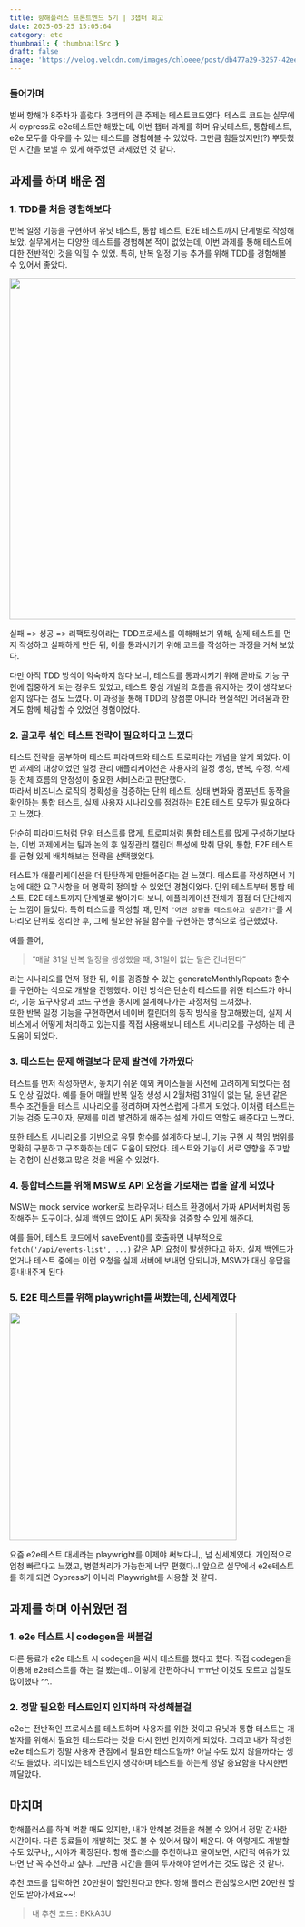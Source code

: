 ```yaml
---
title: 항해플러스 프론트엔드 5기 | 3챕터 회고
date: 2025-05-25 15:05:64
category: etc
thumbnail: { thumbnailSrc }
draft: false
image: 'https://velog.velcdn.com/images/chloeee/post/db477a29-3257-42ee-b936-58629e0ef09f/image.png'
---
```


### 들어가며

벌써 항해가 8주차가 흘렀다. 3챕터의 큰 주제는 테스트코드였다.
테스트 코드는 실무에서 cypress로 e2e테스트만 해봤는데, 이번 챕터 과제를 하며 유닛테스트, 통합테스트, e2e 모두를 아우를 수 있는 테스트를 경험해볼 수 있었다.
그만큼 힘들었지만(?) 뿌듯했던 시간을 보낼 수 있게 해주었던 과제였던 것 같다.

## 과제를 하며 배운 점

### 1. TDD를 처음 경험해보다

반복 일정 기능을 구현하며 유닛 테스트, 통합 테스트, E2E 테스트까지 단계별로 작성해보았.
실무에서는 다양한 테스트를 경험해본 적이 없었는데, 이번 과제를 통해 테스트에 대한 전반적인 것을 익힐 수 있었.
특히, 반복 일정 기능 추가를 위해 TDD를 경험해볼 수 있어서 좋았다.

<p>
<img src="https://velog.velcdn.com/images/chloeee/post/2151bde1-30b4-425d-a074-3e01fc9f2666/image.png" width="600px" >
</p>

실패 => 성공 => 리팩토링이라는 TDD프로세스를 이해해보기 위해,
실제 테스트를 먼저 작성하고 실패하게 만든 뒤, 이를 통과시키기 위해 코드를 작성하는 과정을 거쳐 보았다.

다만 아직 TDD 방식이 익숙하지 않다 보니, 테스트를 통과시키기 위해 곧바로 기능 구현에 집중하게 되는 경우도 있었고,
테스트 중심 개발의 흐름을 유지하는 것이 생각보다 쉽지 않다는 점도 느꼈다.
이 과정을 통해 TDD의 장점뿐 아니라 현실적인 어려움과 한계도 함께 체감할 수 있었던 경험이었다.

### 2. 골고루 섞인 테스트 전략이 필요하다고 느꼈다

테스트 전략을 공부하며 테스트 피라미드와 테스트 트로피라는 개념을 알게 되었다.
이번 과제의 대상이었던 일정 관리 애플리케이션은 사용자의 일정 생성, 반복, 수정, 삭제 등 전체 흐름의 안정성이 중요한 서비스라고 판단했다.<br/>
따라서 비즈니스 로직의 정확성을 검증하는 단위 테스트, 상태 변화와 컴포넌트 동작을 확인하는 통합 테스트, 실제 사용자 시나리오를 점검하는 E2E 테스트 모두가 필요하다고 느꼈다.

단순히 피라미드처럼 단위 테스트를 많게, 트로피처럼 통합 테스트를 많게 구성하기보다는,
이번 과제에서는 팀과 논의 후 일정관리 캘린더 특성에 맞춰 단위, 통합, E2E 테스트를 균형 있게 배치해보는 전략을 선택했었다.

테스트가 애플리케이션을 더 탄탄하게 만들어준다는 걸 느꼈다.
테스트를 작성하면서 기능에 대한 요구사항을 더 명확히 정의할 수 있었던 경험이었다.
단위 테스트부터 통합 테스트, E2E 테스트까지 단계별로 쌓아가다 보니, 애플리케이션 전체가 점점 더 단단해지는 느낌이 들었다.
특히 테스트를 작성할 때, 먼저 `"어떤 상황을 테스트하고 싶은가?"`를 시나리오 단위로 정리한 후,
그에 필요한 유틸 함수를 구현하는 방식으로 접근했었다.

예를 들어,

> “매달 31일 반복 일정을 생성했을 때, 31일이 없는 달은 건너뛴다”

라는 시나리오를 먼저 정한 뒤, 이를 검증할 수 있는 generateMonthlyRepeats 함수를 구현하는 식으로 개발을 진행했다.
이런 방식은 단순히 테스트를 위한 테스트가 아니라, 기능 요구사항과 코드 구현을 동시에 설계해나가는 과정처럼 느껴졌다.<br/>
또한 반복 일정 기능을 구현하면서 네이버 캘린더의 동작 방식을 참고해봤는데,
실제 서비스에서 어떻게 처리하고 있는지를 직접 사용해보니 테스트 시나리오를 구성하는 데 큰 도움이 되었다.

### 3. 테스트는 문제 해결보다 문제 발견에 가까웠다

테스트를 먼저 작성하면서, 놓치기 쉬운 예외 케이스들을 사전에 고려하게 되었다는 점도 인상 깊었다.
예를 들어 매월 반복 일정 생성 시 2월처럼 31일이 없는 달, 윤년 같은 특수 조건들을
테스트 시나리오를 정리하며 자연스럽게 다루게 되었다.
이처럼 테스트는 기능 검증 도구이자, 문제를 미리 발견하게 해주는 설계 가이드 역할도 해준다고 느꼈다.

또한 테스트 시나리오를 기반으로 유틸 함수를 설계하다 보니,
기능 구현 시 책임 범위를 명확히 구분하고 구조화하는 데도 도움이 되었다.
테스트와 기능이 서로 영향을 주고받는 경험이 신선했고 많은 것을 배울 수 있었다.

### 4. 통합테스트를 위해 MSW로 API 요청을 가로채는 법을 알게 되었다

MSW는 mock service worker로 브라우저나 테스트 환경에서 가짜 API서버처럼 동작해주는 도구이다.
실제 백엔드 없이도 API 동작을 검증할 수 있게 해준다.

예를 들어, 테스트 코드에서 saveEvent()를 호출하면 내부적으로 `fetch('/api/events-list', ...)` 같은 API 요청이 발생한다고 하자.
실제 백엔드가 없거나 테스트 중에는 이런 요청을 실제 서버에 보내면 안되니까, MSW가 대신 응답을 흉내내주게 된다.

### 5. E2E 테스트를 위해 playwright를 써봤는데, 신세계였다

<p>
<img src="https://velog.velcdn.com/images/chloeee/post/2f2a6431-c726-4112-92ec-14c00c62c6b6/image.png" width="400px" >
</p>

요즘 e2e테스트 대세라는 playwright를 이제야 써보다니,, 넘 신세계였다.
개인적으로 엄청 빠르다고 느꼈고, 병렬처리가 가능한게 너무 편했다..!
앞으로 실무에서 e2e테스트를 하게 되면 Cypress가 아니라 Playwright를 사용할 것 같다.

## 과제를 하며 아쉬웠던 점

### 1. e2e 테스트 시 codegen을 써볼걸

다른 동료가 e2e 테스트 시 codegen을 써서 테스트를 했다고 했다.
직접 codegen을 이용해 e2e테스트를 하는 걸 봤는데.. 이렇게 간편하다니 ㅠㅠ난 이것도 모르고 삽질도 많이했다 ^^..

### 2. 정말 필요한 테스트인지 인지하며 작성해볼걸

e2e는 전반적인 프로세스를 테스트하며 사용자를 위한 것이고 유닛과 통합 테스트는 개발자를 위해서 필요한 테스트라는 것을 다시 한번 인지하게 되었다.
그리고 내가 작성한 e2e 테스트가 정말 사용자 관점에서 필요한 테스트일까? 아닐 수도 있지 않을까라는 생각도 들었다.
의미있는 테스트인지 생각하며 테스트를 하는게 정말 중요함을 다시한번 깨달았다.

## 마치며

항해플러스를 하며 벅찰 때도 있지만, 내가 안해본 것들을 해볼 수 있어서 정말 감사한 시간이다.
다른 동료들이 개발하는 것도 볼 수 있어서 많이 배운다. 아 이렇게도 개발할 수도 있구나,, 시야가 확장된다.
항해 플러스를 추천하냐고 물어보면, 시간적 여유가 있다면 난 꼭 추천하고 싶다.
그만큼 시간을 들여 투자해야 얻어가는 것도 많은 것 같다.

추천 코드를 입력하면 20만원이 할인된다고 한다.
항해 플러스 관심많으시면 20만원 할인도 받아가세요~~!

> 내 추천 코드 : BKkA3U
